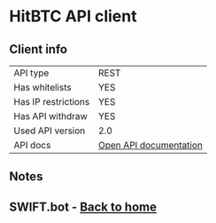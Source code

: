 # HitBTC API client


## Client info
|  |   |
|---------------------|---|
| API type            | REST  |
| Has whitelists      |  YES |
| Has IP restrictions | YES |
| Has API withdraw    | YES |
| Used API version    | 2.0 |
| API docs   | [Open API documentation](https://bittrex.com) |

## Notes

## SWIFT.bot - [Back to home](../HomePage.md)